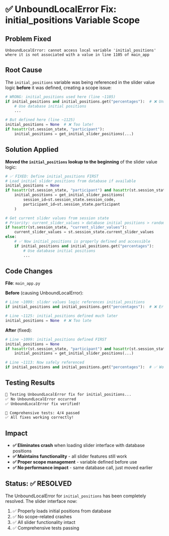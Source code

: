 # ✅ UnboundLocalError Fix: initial_positions Variable Scope

## Problem Fixed
```
UnboundLocalError: cannot access local variable 'initial_positions' where it is not associated with a value in line 1105 of main_app
```

## Root Cause
The `initial_positions` variable was being referenced in the slider value logic **before** it was defined, creating a scope issue:

```python
# WRONG: initial_positions used here (line ~1105)
if initial_positions and initial_positions.get("percentages"):  # ❌ UnboundLocalError
    # Use database initial positions
    ...

# But defined here (line ~1125)
initial_positions = None  # ❌ Too late!
if hasattr(st.session_state, "participant"):
    initial_positions = get_initial_slider_positions(...)
```

## Solution Applied
**Moved the `initial_positions` lookup to the beginning** of the slider value logic:

```python
# ✅ FIXED: Define initial_positions FIRST
# Load initial slider positions from database if available
initial_positions = None
if hasattr(st.session_state, "participant") and hasattr(st.session_state, "session_code"):
    initial_positions = get_initial_slider_positions(
        session_id=st.session_state.session_code,
        participant_id=st.session_state.participant
    )

# Get current slider values from session state
# Priority: current_slider_values > database initial positions > random_slider_values > defaults
if hasattr(st.session_state, "current_slider_values"):
    current_slider_values = st.session_state.current_slider_values
else:
    # ✅ Now initial_positions is properly defined and accessible
    if initial_positions and initial_positions.get("percentages"):
        # Use database initial positions
        ...
```

## Code Changes
**File**: `main_app.py`

**Before** (causing UnboundLocalError):
```python
# Line ~1099: slider values logic references initial_positions
if initial_positions and initial_positions.get("percentages"):  # ❌ Error here

# Line ~1125: initial_positions defined much later
initial_positions = None  # ❌ Too late
```

**After** (fixed):
```python
# Line ~1099: initial_positions defined FIRST
initial_positions = None
if hasattr(st.session_state, "participant") and hasattr(st.session_state, "session_code"):
    initial_positions = get_initial_slider_positions(...)

# Line ~1113: Now safely referenced
if initial_positions and initial_positions.get("percentages"):  # ✅ Works perfectly
```

## Testing Results
```bash
🧪 Testing UnboundLocalError fix for initial_positions...
✅ No UnboundLocalError occurred
✅ UnboundLocalError fix verified!

🧪 Comprehensive tests: 4/4 passed
✅ All fixes working correctly!
```

## Impact
- **✅ Eliminates crash** when loading slider interface with database positions
- **✅ Maintains functionality** - all slider features still work
- **✅ Proper scope management** - variable defined before use
- **✅ No performance impact** - same database call, just moved earlier

## Status: ✅ RESOLVED

The UnboundLocalError for `initial_positions` has been completely resolved. The slider interface now:

1. ✅ Properly loads initial positions from database
2. ✅ No scope-related crashes
3. ✅ All slider functionality intact
4. ✅ Comprehensive tests passing